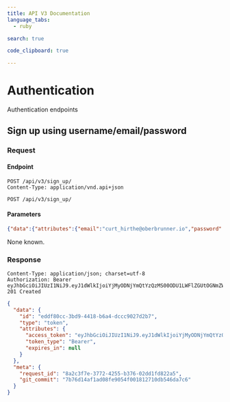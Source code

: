 ```yaml
---
title: API V3 Documentation
language_tabs:
  - ruby

search: true

code_clipboard: true

---
```

# Authentication

Authentication endpoints

## Sign up using username/email/password


### Request

#### Endpoint

```plaintext
POST /api/v3/sign_up/
Content-Type: application/vnd.api+json
```

`POST /api/v3/sign_up/`

#### Parameters


```json
{"data":{"attributes":{"email":"curt_hirthe@oberbrunner.io","password":"testPassword","username":"Wyatt Nitzsche"},"type":"user"}}
```

None known.


### Response

```plaintext
Content-Type: application/json; charset=utf-8
Authorization: Bearer eyJhbGciOiJIUzI1NiJ9.eyJ1dWlkIjoiYjMyODNjYmQtYzQzMS00ODU1LWFlZGUtOGNmZWUwYzFjMzNmIiwic3ViIjoiNTUiLCJzY3AiOiJ1c2VyIiwiYXVkIjpudWxsLCJpYXQiOjE2NzUwNzc3MjQsImV4cCI6MzI1MjkyNTMyNCwianRpIjoiZDRjMjRhMDctZDE1MC00NDFmLTg0NTMtYTRkY2MyNTUwZWYzIn0.D88Gtu7ERXjehnLm54GBGc1nrgzjokqCnaqQhUoWEYc
201 Created
```


```json
{
  "data": {
    "id": "eddf80cc-3bd9-4418-b6a4-dccc9027d2b7",
    "type": "token",
    "attributes": {
      "access_token": "eyJhbGciOiJIUzI1NiJ9.eyJ1dWlkIjoiYjMyODNjYmQtYzQzMS00ODU1LWFlZGUtOGNmZWUwYzFjMzNmIiwic3ViIjoiNTUiLCJzY3AiOiJ1c2VyIiwiYXVkIjpudWxsLCJpYXQiOjE2NzUwNzc3MjQsImV4cCI6MzI1MjkyNTMyNCwianRpIjoiZDRjMjRhMDctZDE1MC00NDFmLTg0NTMtYTRkY2MyNTUwZWYzIn0.D88Gtu7ERXjehnLm54GBGc1nrgzjokqCnaqQhUoWEYc",
      "token_type": "Bearer",
      "expires_in": null
    }
  },
  "meta": {
    "request_id": "8a2c3f7e-3772-4255-b376-02dd1fd822a5",
    "git_commit": "7b76d14af1ad08fe9054f001812710db546da7c6"
  }
}
```
